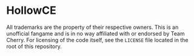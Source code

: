 # HollowCE

All trademarks are the property of their respective owners. This is an
unofficial fangame and is in no way affiliated with or endorsed by Team Cherry.
For licensing of the code itself, see the `LICENSE` file located in the root of
this repository.

